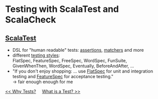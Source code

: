 # Testing with ScalaTest and ScalaCheck

## [ScalaTest](http://scalatest.org/)
* DSL for "human readable" tests: [assertions](http://scalatest.org/user_guide/using_assertions),
[matchers](http://scalatest.org/user_guide/using_matchers) and more
* different [testing styles](http://scalatest.org/user_guide/selecting_a_style):  
FlatSpec, FeatureSpec, FreeSpec, WordSpec, FunSuite, GivenWhenThen, WordSpec, Eventually, BeforeAndAfter, ...
* "If you don't enjoy shopping: ... use [FlatSpec](http://doc.scalatest.org/2.2.1/#org.scalatest.FlatSpec)
for unit and integration testing
and [FeatureSpec](http://doc.scalatest.org/2.2.1/#org.scalatest.FeatureSpec) for acceptance testing."  
-> fair enough enough for me

[<< Why Tests?](Testing1-WhyTests.md)&nbsp;&nbsp;&nbsp;&nbsp;&nbsp;[What is a Test? >>](Testing3-WhatIsATest.md)